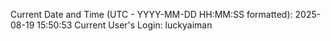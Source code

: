 Current Date and Time (UTC - YYYY-MM-DD HH:MM:SS formatted): 2025-08-19 15:50:53
Current User's Login: luckyaiman
